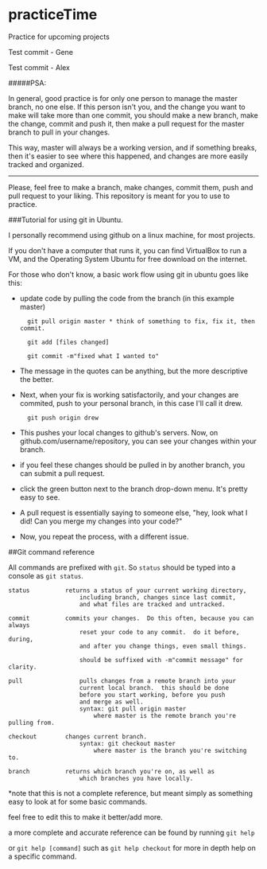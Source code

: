 practiceTime
============

Practice for upcoming projects

Test commit - Gene

Test commit - Alex

#####PSA: 

In general, good practice is for only one person to manage the master branch, no one else.  If this person isn't you, and the change you want to make will take more than one commit, you should make a new branch, make the change, commit and push it, then make a pull request for the master branch to pull in your changes.

This way, master will always be a working version, and if something breaks, then it's easier to see where this happened, and changes are more easily tracked and organized. 

------------------------------------------------------------

Please, feel free to make a branch, make changes, commit them, push and pull request to your liking.  This repository is meant for you to use to practice.

###Tutorial for using git in Ubuntu.

I personally recommend using github on a linux machine, for most projects.  

If you don't have a computer that runs it, you can find VirtualBox to run a VM, and the Operating System Ubuntu for free download on the internet.

For those who don't know, a basic work flow using git in ubuntu goes like this:

* update code by pulling the code from the branch  (in this example master)
	
		git pull origin master * think of something to fix, fix it, then commit.

		git add [files changed]

		git commit -m"fixed what I wanted to"

* The message in the quotes can be anything, but the more descriptive the better.

* Next, when your fix is working satisfactorily, and your changes are commited, push to your personal branch, in this case I'll call it drew.

		git push origin drew

* This pushes your local changes to github's servers.  Now, on github.com/username/repository, you can see your changes within your branch.

* if you feel these changes should be pulled in by another branch, you can submit a pull request.  

* click the green button next to the branch drop-down menu.  It's pretty easy to see.  

* A pull request is essentially saying to someone else, "hey, look what I did! Can you merge my changes into your code?"

* Now, you repeat the process, with a different issue.  

##Git command reference

All commands are prefixed with `git`.   So `status` should be typed into a console as `git status`.  

	status			returns a status of your current working directory, 
						including branch, changes since last commit, 
						and what files are tracked and untracked.

	commit			commits your changes.  Do this often, because you can always 
						reset your code to any commit.  do it before, during, 
						and after you change things, even small things.  
				
						should be suffixed with -m"commit message" for clarity. 

	pull				pulls changes from a remote branch into your 
						current local branch.  this should be done 
						before you start working, before you push 
						and merge as well.  
						syntax: git pull origin master
							where master is the remote branch you're pulling from.

	checkout		changes current branch.
						syntax: git checkout master
							where master is the branch you're switching to.

	branch			returns which branch you're on, as well as 
						which branches you have locally.

\*note that this is not a complete reference, but meant simply as something easy to look at for some basic commands. 

feel free to edit this to make it better/add more.

a more complete and accurate reference can be found by running `git help` 

or `git help [command]` such as `git help checkout` for more in depth help on a specific command.

